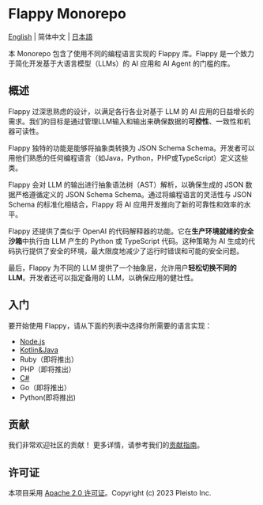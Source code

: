 # Flappy Monorepo

[English](./README.md) | 简体中文 | [日本語](./README.ja.md)

本 Monorepo 包含了使用不同的编程语言实现的 Flappy 库。Flappy 是一个致力于简化开发基于大语言模型（LLMs）的 AI 应用和 AI Agent 的门槛的库。

## 概述

Flappy 过深思熟虑的设计，以满足各行各业对基于 LLM 的 AI 应用的日益增长的需求。我们的目标是通过管理LLM输入和输出来确保数据的**可控性**、一致性和机器可读性。

Flappy 独特的功能是能够将抽象类转换为 JSON Schema Schema。开发者可以用他们熟悉的任何编程语言（如Java，Python，PHP或TypeScript）定义这些类。

Flappy 会对 LLM 的输出进行抽象语法树（AST）解析，以确保生成的 JSON 数据严格遵循定义的 JSON Schema Schema。通过将编程语言的灵活性与 JSON Schema 的标准化相结合，Flappy 将 AI 应用开发推向了新的可靠性和效率的水平。

Flappy 还提供了类似于 OpenAI 的代码解释器的功能。它在**生产环境就绪的安全沙箱**中执行由 LLM 产生的 Python 或 TypeScript 代码。这种策略为 AI 生成的代码执行提供了安全的环境，最大限度地减少了运行时错误和可能的安全问题。

最后，Flappy 为不同的 LLM 提供了一个抽象层，允许用户**轻松切换不同的 LLM**。开发者还可以指定备用的 LLM，以确保应用的健壮性。

## 入门

要开始使用 Flappy，请从下面的列表中选择你所需要的语言实现：

- [Node.js](./packages/nodejs/README.md)
- [Kotlin&Java](./packages/kotlin/README.md)
- Ruby（即将推出）
- PHP（即将推出）
- [C#](./packages/csharp/README.md)
- Go（即将推出）
- Python(即将推出)

## 贡献

我们非常欢迎社区的贡献！ 更多详情，请参考我们的[贡献指南](./CONTRIBUTING.md)。

## 许可证

本项目采用 [Apache 2.0 许可证](./LICENSE)。Copyright (c) 2023 Pleisto Inc.
